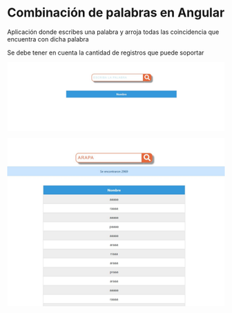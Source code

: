 # Combinación  de palabras en Angular 


Aplicación donde escribes una palabra y arroja todas las coincidencia que encuentra con dicha palabra

Se debe tener en cuenta la cantidad de registros que puede soportar 

![Alt text](https://github.com/ChristianCruzArango/combinacion-palabras/blob/master/src/assets/img/img1.JPG?raw=true "Title")

![Alt text](https://github.com/ChristianCruzArango/combinacion-palabras/blob/master/src/assets/img/img2.JPG?raw=true "Title")
